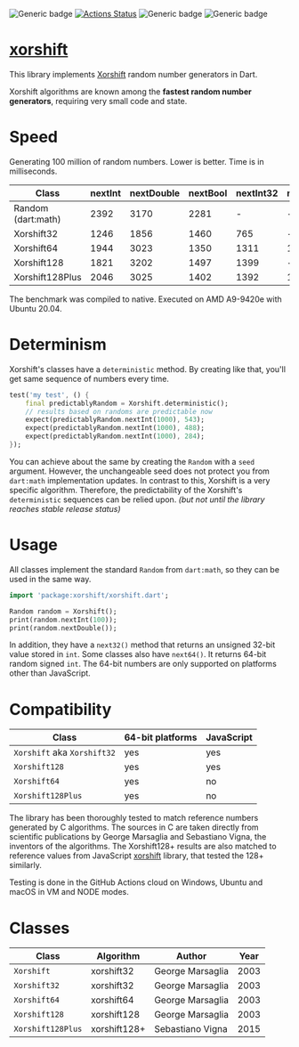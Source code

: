 ![Generic badge](https://img.shields.io/badge/status-draft-red.svg)
[![Actions Status](https://github.com/rtmigo/xorshift/workflows/unittest/badge.svg?branch=master)](https://github.com/rtmigo/xorshift/actions)
![Generic badge](https://img.shields.io/badge/tested_on-Windows_|_MacOS_|_Ubuntu-blue.svg)
![Generic badge](https://img.shields.io/badge/tested_on-VM_|_JS-blue.svg)

# [xorshift](https://github.com/rtmigo/xorshift)

This library implements [Xorshift](https://en.wikipedia.org/wiki/Xorshift) random number generators
in Dart.

Xorshift algorithms are known among the **fastest random number generators**, requiring very small
code and state.

# Speed

Generating 100 million of random numbers. Lower is better. Time is in milliseconds.

| Class              | nextInt | nextDouble | nextBool | nextInt32 | nextInt64 | nextDoubleFast |
|--------------------|---------|------------|----------|-----------|-----------|----------------|
| Random (dart:math) |  2392   |    3170    |   2281   |     -     |     -     |       -        |
| Xorshift32         |  1246   |    1856    |   1460   |    765    |     -     |      679       |
| Xorshift64         |  1944   |    3023    |   1350   |   1311    |   1371    |      1373      |
| Xorshift128        |  1821   |    3202    |   1497   |   1399    |     -     |      1323      |
| Xorshift128Plus    |  2046   |    3025    |   1402   |   1392    |   1489    |      1399      |

The benchmark was compiled to native. Executed on AMD A9-9420e with Ubuntu 20.04.

# Determinism

Xorshift's classes have a `deterministic` method. By creating like that, you'll get same 
sequence of numbers every time.

``` dart
test('my test', () {
    final predictablyRandom = Xorshift.deterministic();
    // results based on randoms are predictable now
    expect(predictablyRandom.nextInt(1000), 543);
    expect(predictablyRandom.nextInt(1000), 488);
    expect(predictablyRandom.nextInt(1000), 284);    
});    
```

You can achieve about the same by creating the `Random` with a `seed` argument. However, the unchangeable
seed does not protect you from `dart:math` implementation updates. In contrast to this,
Xorshift is a very specific algorithm. Therefore, the predictability of the
Xorshift's `deterministic`
sequences can be relied upon. *(but not until the library reaches stable release status)*

# Usage

All classes implement the standard `Random` from `dart:math`, so they can be used in the same way.

``` dart
import 'package:xorshift/xorshift.dart';

Random random = Xorshift();
print(random.nextInt(100));
print(random.nextDouble());
```

In addition, they have a `next32()` method that returns an unsigned 32-bit value stored in `int`.
Some classes also have `next64()`. It returns 64-bit random signed `int`. The 64-bit numbers are only
supported on platforms other than JavaScript.

# Compatibility

| Class                            | 64-bit platforms | JavaScript |
|----------------------------------|------------------|------------|
| `Xorshift` aka `Xorshift32`      | yes              | yes        |
| `Xorshift128`                    | yes              | yes        |
| `Xorshift64`                     | yes              | no         |
| `Xorshift128Plus`                | yes              | no         |

The library has been thoroughly tested to match reference numbers generated by C algorithms. The
sources in C are taken directly from scientific publications by George Marsaglia and Sebastiano Vigna,
the inventors of the algorithms. The Xorshift128+ results are also matched to reference values from
JavaScript [xorshift](https://github.com/AndreasMadsen/xorshift) library, that tested the 128+
similarly.

Testing is done in the GitHub Actions cloud on Windows, Ubuntu and macOS in VM and NODE modes.
 
# Classes

| Class             | Algorithm    | Author           | Year |
|-------------------|--------------|------------------|------|
| `Xorshift`        | xorshift32   | George Marsaglia | 2003 |
| `Xorshift32`      | xorshift32   | George Marsaglia | 2003 |
| `Xorshift64`      | xorshift64   | George Marsaglia | 2003 |
| `Xorshift128`     | xorshift128  | George Marsaglia | 2003 |
| `Xorshift128Plus` | xorshift128+ | Sebastiano Vigna | 2015 |

